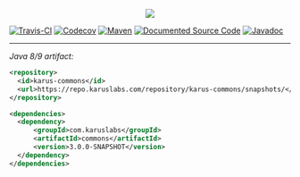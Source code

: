 <p align = "center">
  <img src = "https://i.imgur.com/TA6hOBq.png">
</p>

[![Travis-CI](https://travis-ci.org/Pante/Karus-Commons.svg?branch=master)](https://travis-ci.org/Pante/Karus-Commons)
[![Codecov](https://codecov.io/gh/Pante/Karus-Commons/branch/master/graph/badge.svg)](https://codecov.io/gh/Pante/Karus-Commons)
[![Maven](https://img.shields.io/maven-metadata/v/https/repo.karuslabs.com/repository/karus-commons/snapshots/com/karuslabs/commons/maven-metadata.xml.svg)](https://repo.karuslabs.com/#browse/browse/components:karus-commons)
[![Documented Source Code](https://img.shields.io/badge/Documentation-Source%20Code-blue.svg)](https://github.com/Pante/Karus-Commons/tree/Documentation)
[![Javadoc](https://img.shields.io/badge/Javadoc-3.0.0--SNAPSHOT-brightgreen.svg)](https://repo.karuslabs.com/repository/karus-commons-project/3.0.0-SNAPSHOT/apidocs/overview-summary.html)

***
_Java 8/9 artifact:_
```XML
<repository>
  <id>karus-commons</id>
  <url>https://repo.karuslabs.com/repository/karus-commons/snapshots/</url>
</repository>

<dependencies>
  <dependency>
      <groupId>com.karuslabs</groupId>
      <artifactId>commons</artifactId>
      <version>3.0.0-SNAPSHOT</version>
  </dependency>
</dependencies>
```
